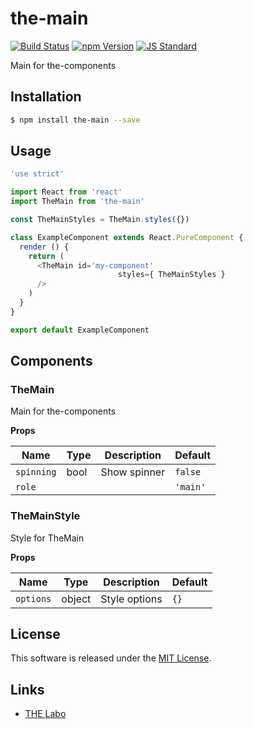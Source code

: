 the-main
==========

<!---
This file is generated by the-tmpl. Do not update manually.
--->

<!-- Badge Start -->
<a name="badges"></a>

[![Build Status][bd_travis_shield_url]][bd_travis_url]
[![npm Version][bd_npm_shield_url]][bd_npm_url]
[![JS Standard][bd_standard_shield_url]][bd_standard_url]

[bd_repo_url]: https://github.com/the-labo/the-main
[bd_travis_url]: http://travis-ci.org/the-labo/the-main
[bd_travis_shield_url]: http://img.shields.io/travis/the-labo/the-main.svg?style=flat
[bd_travis_com_url]: http://travis-ci.com/the-labo/the-main
[bd_travis_com_shield_url]: https://api.travis-ci.com/the-labo/the-main.svg?token=
[bd_license_url]: https://github.com/the-labo/the-main/blob/master/LICENSE
[bd_npm_url]: http://www.npmjs.org/package/the-main
[bd_npm_shield_url]: http://img.shields.io/npm/v/the-main.svg?style=flat
[bd_standard_url]: http://standardjs.com/
[bd_standard_shield_url]: https://img.shields.io/badge/code%20style-standard-brightgreen.svg

<!-- Badge End -->


<!-- Description Start -->
<a name="description"></a>

Main for the-components

<!-- Description End -->


<!-- Overview Start -->
<a name="overview"></a>



<!-- Overview End -->


<!-- Sections Start -->
<a name="sections"></a>

<!-- Section from "doc/guides/01.Installation.md.hbs" Start -->

<a name="section-doc-guides-01-installation-md"></a>

Installation
-----

```bash
$ npm install the-main --save
```


<!-- Section from "doc/guides/01.Installation.md.hbs" End -->

<!-- Section from "doc/guides/02.Usage.md.hbs" Start -->

<a name="section-doc-guides-02-usage-md"></a>

Usage
---------

```javascript
'use strict'

import React from 'react'
import TheMain from 'the-main'

const TheMainStyles = TheMain.styles({})

class ExampleComponent extends React.PureComponent {
  render () {
    return (
      <TheMain id='my-component'
                        styles={ TheMainStyles }
      />
    )
  }
}

export default ExampleComponent

```


<!-- Section from "doc/guides/02.Usage.md.hbs" End -->

<!-- Section from "doc/guides/03.Components.md.hbs" Start -->

<a name="section-doc-guides-03-components-md"></a>

Components
-----------

### TheMain

Main for the-components

**Props**

| Name | Type | Description | Default |
| --- | --- | ---- | ---- |
| `spinning` | bool  | Show spinner | `false` |
| `role` |   |  | `'main'` |
### TheMainStyle

Style for TheMain

**Props**

| Name | Type | Description | Default |
| --- | --- | ---- | ---- |
| `options` | object  | Style options | `{}` |


<!-- Section from "doc/guides/03.Components.md.hbs" End -->


<!-- Sections Start -->


<!-- LICENSE Start -->
<a name="license"></a>

License
-------
This software is released under the [MIT License](https://github.com/the-labo/the-main/blob/master/LICENSE).

<!-- LICENSE End -->


<!-- Links Start -->
<a name="links"></a>

Links
------

+ [THE Labo][t_h_e_labo_url]

[t_h_e_labo_url]: https://github.com/the-labo

<!-- Links End -->
